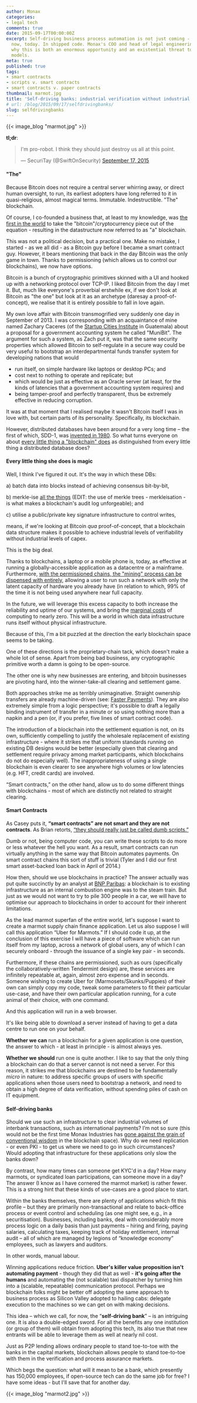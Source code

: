 ```yaml
---
author: Monax
categories:
- legal tech
comments: true
date: 2015-09-17T00:00:00Z
excerpt: Self-driving business process automation is not just coming - it's here,
  now, today. In shipped code. Monax's COO and head of legal engineering, Preston, explains
  why this is both an enormous opportunity and an existential threat to current business
  models.
meta: true
published: true
tags:
- smart contracts
- scripts v. smart contracts
- smart contracts v. paper contracts
thumbnail: marmot.jpg
title: 'Self-driving banks: industrial verification without industrial capex'
# url: /blog/2015/09/17/selfdrivingbanks/
slug: selfdrivingbanks
---
```


{{< image_blog "marmot.jpg" >}}

**tl;dr**:
<blockquote class="twitter-tweet" lang="en"><p lang="en" dir="ltr">I&#39;m pro-robot.&#10;I think they should just destroy us all at this point.</p>&mdash; SecuriTay (@SwiftOnSecurity) <a href="https://twitter.com/SwiftOnSecurity/status/644338254096039936">September 17, 2015</a></blockquote>
<script async src="//platform.twitter.com/widgets.js" charset="utf-8"></script>

#### "The"

Because Bitcoin does not require a central server whirring away, or direct human oversight, to run, its earliest adopters have long referred to it in quasi-religious, almost magical terms. Immutable. Indestructible. "The" blockchain.

Of course, I co-founded a business that, at least to my knowledge, was [the first in the world](/2014/12/17/eris-what-are-we-building/) to take the "bitcoin"/cryptocurrency piece out of the equation - resulting in the datastructure now referred to as "a" blockchain.

This was not a political decision, but a practical one. Make no mistake, I started - as we all did - as a Bitcoin guy before I became a smart contract guy. However, it bears mentioning that back in the day Bitcoin was the only game in town. Thanks to permissioning (which allows us to control our blockchains), we now have options.

Bitcoin is a bunch of cryptographic primitives skinned with a UI and hooked up with a networking protocol over TCP-IP. I liked Bitcoin from the day I met it. But, much like everyone's proverbial erstwhile ex, if we don't look at Bitcoin as "the one" but look at it as an archetype (daresay a proof-of-concept), we realise that it is entirely possible to fall in love again.

My own love affair with Bitcoin transmogrified very suddenly one day in September of 2013. I was corresponding with an acquaintance of mine named Zachary Caceres (of the [Startup Cities Institute](http://www.startupcities.org/) in Guatemala) about a proposal for a government accounting system he called "MuniBit". The argument for such a system, as Zach put it, was that the same security properties which allowed Bitcoin to self-regulate in a secure way could be very useful to bootstrap an interdepartmental funds transfer system for developing nations that would

* run itself, on simple hardware like laptops or desktop PCs; and
* cost next to nothing to operate and replicate; but
* which would be just as effective as an Oracle server (at least, for the kinds of latencies that a government accounting system requires) and
* being tamper-proof and perfectly transparent, thus be extremely effective in reducing corruption.

It was at that moment that I realised maybe it wasn't Bitcoin itself I was in love with, but certain parts of its personality. Specifically, its blockchain.

However, distributed databases have been around for a very long time – the first of which, SDD-1, was [invented in 1980]( http://www.eecs.berkeley.edu/~wong/wong_pubs/wong63.pdf). So what turns everyone on about [every little thing a "blockchain" does](https://www.youtube.com/watch?v=aENX1Sf3fgQ) as distinguished from every little thing a distributed database does?

#### Every little thing she does is magic

Well, I think I've figured it out. It's the way in which these DBs:

a) batch data into blocks instead of achieving consensus bit-by-bit,

b) merkle-ise [all the things](https://www.google.co.uk/webhp?sourceid=chrome-instant&ion=1&espv=2&ie=UTF-8#q=all%20the%20things)  (EDIT: the use of merkle trees - merkleisation - is what makes a blockchain's audit log unforgeable); and

c) utilise a public/private key signature infrastructure to control writes,

means, if we're looking at Bitcoin *qua* proof-of-concept, that a blockchain data structure makes it possible to achieve industrial levels of verifiability without industrial levels of capex.

This is the big deal.

Thanks to blockchains, a laptop or a mobile phone is, today, as effective at running a globally-accessible application as a datacentre or a mainframe. Furthermore, [with the permissioned chains, the "mining" process can be dispensed with entirely](/2015/06/16/tbtm/), allowing a user to run such a network with only the latent capacity of hardware you already have (in relation to which, 99% of the time it is not being used anywhere near full capacity.

In the future, we will leverage this excess capacity to both increase the reliability and uptime of our systems, and bring the [marginal costs](https://www.youtube.com/watch?v=KOrXep9f3Z8) of computing to nearly zero. This will be a world in which data infrastructure runs itself without physical infrastructure.

Because of this, I'm a bit puzzled at the direction the early blockchain space seems to be taking.

One of these directions is the proprietary-chain tack, which doesn't make a whole lot of sense. Apart from being bad business, any cryptographic primitive worth a damn is going to be open-source.

The other one is why new businesses are entering, and bitcoin businesses are pivoting hard, into the winner-take-all clearing and settlement game.

Both approaches strike me as terribly unimaginative. Straight ownership transfers are already machine-driven (see: [Faster Payments](http://www.fasterpayments.org.uk/)). They are also extremely simple from a logic perspective; it's possible to draft a legally binding instrument of transfer in a minute or so using nothing more than a napkin and a pen (or, if you prefer, five lines of smart contract code).

The introduction of a blockchain into the settlement equation is not, on its own, sufficiently compelling to justify the wholesale replacement of existing infrastructure - where it strikes me that uniform standards running on existing DB designs would be better (especially given that clearing and settlement require privacy among market participants, which blockchains do not do especially well). The inappropriateness of using a single blockchain is even clearer to see anywhere high volumes or low latencies (e.g. HFT, credit cards) are involved.

“Smart contracts,” on the other hand, allow us to do some different things with blockchains - most of which are distinctly not related to straight clearing.

#### Smart Contracts

As Casey puts it, **“smart contracts” are not smart and they are not contracts**. As Brian retorts,  [“they should really just be called dumb scripts.”](/2015/09/15/smart-contracts-intro/)

Dumb or not, being computer code, you can write these scripts to do more or less whatever the hell you want. As a result, smart contracts can run virtually anything in the same way that Bitcoin automates payments. On smart contract chains this sort of stuff is trivial (Tyler and I did our first smart asset-backed loan back in April of 2014.)

How then, should we use blockchains in practice? The answer actually was put quite succinctly by an analyst at [BNP Paribas](http://securities.bnpparibas.com/quintessence/hot-topics/beyond/bitcoin-and-blockchain-what-you.html#.VfqJNp1Viko): a blockchain is to existing infrastructure as an internal combustion engine was to the steam train. But just as we would not want to try to pile 300 people in a car, we will have to optimise our approach to blockchains in order to account for their inherent limitations.

As the lead marmot superfan of the entire world, let's suppose I want to create a marmot supply chain finance application. Let us also suppose I will call this application “Uber for Marmots.” If I should code it up, at the conclusion of this exercise I will have a piece of software which can run itself from my laptop, across a network of global users, any of which I can securely onboard - through the issuance of a single key pair - in seconds.

Furthermore, if these chains are permissioned, such as ours (specifically the collaboratively-written Tendermint design) are, these services are infinitely repeatable at, again, almost zero expense and in seconds. Someone wishing to create Uber for (Marmosets/Skunks/Puppies) of their own can simply copy my code, tweak some parameters to fit their particular use-case, and have their own particular application running, for a cute animal of their choice, with one command.

And this application will run in a web browser.

It's like being able to download a server instead of having to get a data centre to run one on your behalf.

**Whether we can** run a blockchain for a given application is one question, the answer to which - at least in principle - is almost always yes.

**Whether we should** run one is quite another. I like to say that the only thing a blockchain can do that a server cannot is not need a server. For this reason, it strikes me that blockchains are destined to be fundamentally *micro* in nature: to address specific groups of users with specific applications when those users need to bootstrap a network, and need to obtain a high degree of data verification, without spending piles of cash on IT equipment.

#### Self-driving banks

Should we use such an infrastructure to clear industrial volumes of interbank transactions, such as international payments? I’m not so sure (this would not be the first time Monax Industries has [gone against the grain of conventional wisdom](http://blogs.wsj.com/moneybeat/2015/04/14/bitbeat-blockchains-without-coins-stir-tensions-in-bitcoin-community/) in the blockchain space). Why do we need replication - or even PKI - to get us where we need to go in such circumstances? Would adopting that infrastructure for these applications only slow the banks down?

By contrast, how many times can someone get KYC'd in a day? How many marmots, or syndicated loan participations, can someone move in a day? The answer (I know as I have cornered the marmot market) is rather fewer. This is a strong hint that these kinds of use-cases are a good place to start.

Within the banks themselves, there are plenty of applications which fit this profile – but they are primarily non-transactional and relate to back-office process or event control and scheduling (as one might see, e.g., in a securitisation). Businesses, including banks, deal with considerably more process logic  on a daily basis than just payments – hiring and firing, paying salaries, calculating taxes, keeping track of holiday entitlement, internal audit – all of which are managed by legions of “knowledge economy” employees, such as lawyers and auditors.

In other words, manual labour.

Winning applications reduce friction. **Uber's killer value proposition isn't automating payment** - though they did that as well - **it's going after the humans** and automating the (not scalable) taxi dispatcher by turning him into a (scalable, repeatable) communication protocol. Perhaps we blockchain folks might be better off adopting the same approach to business process as Silicon Valley adopted to hailing cabs: delegate execution to the machines so we can get on with making decisions.

This idea – which we call, for now, the “**self-driving bank**” – is an intriguing one. It is also a double-edged sword. For all the benefits any one institution (or group of them) will obtain from adopting this tech, its also true that new entrants will be able to leverage them as well at nearly nil cost.

Just as P2P lending allows ordinary people to stand toe-to-toe with the banks in the capital markets, blockchain allows people to stand toe-to-toe with them in the verification and process assurance markets.

Which begs the question: what will it mean to be a bank, which presently has 150,000 employees, if open-source tech can do the same job for free? I have some ideas - but I'll save that for another day.

{{< image_blog "marmot2.jpg" >}}
